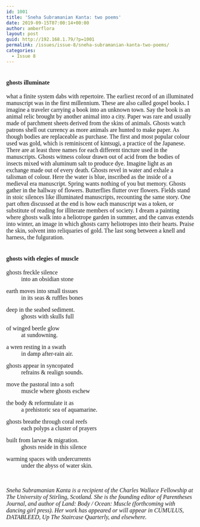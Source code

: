 ```yaml
---
id: 1001
title: 'Sneha Subramanian Kanta: two poems'
date: 2019-09-15T07:00:14+00:00
author: amberflora
layout: post
guid: http://192.168.1.79/?p=1001
permalink: /issues/issue-8/sneha-subramanian-kanta-two-poems/
categories:
  - Issue 8
---
```

# <span style="font-size: 12pt; font-family: georgia, palatino, serif;">ghosts illuminate</span>

<span style="font-size: 12pt; font-family: georgia, palatino, serif;">what a finite system dabs with repertoire. The earliest record of an illuminated manuscript was in the first millennium. These are also called gospel books. I imagine a traveler carrying a book into an unknown town. Say the book is an animal relic brought by another animal into a city. Paper was rare and usually made of parchment sheets derived from the skins of animals. Ghosts watch patrons shell out currency as more animals are hunted to make paper. As though bodies are replaceable as purchase. The first and most popular colour used was gold, which is reminiscent of kintsugi, a practice of the Japanese. There are at least three names for each different tincture used in the manuscripts. Ghosts witness colour drawn out of acid from the bodies of insects mixed with aluminum salt to produce dye. Imagine light as an exchange made out of every death. Ghosts revel in water and exhale a talisman of colour. Here the water is blue, inscribed as the inside of a medieval era manuscript. Spring wants nothing of you but memory. Ghosts gather in the hallway of flowers. Butterflies flutter over flowers. Fields stand in stoic silences like illuminated manuscripts, recounting the same story. One part often discussed at the end is how each manuscript was a token, or substitute of reading for illiterate members of society. I dream a painting where ghosts walk into a heliotrope garden in summer, and the canvas extends into winter, an image in which ghosts carry heliotropes into their hearts. Praise the skin, solvent into reliquaries of gold. The last song between a knell and harness, the fulguration.</span>

# <span style="font-size: 12pt; font-family: georgia, palatino, serif;">ghosts with elegies of muscle</span>

<span style="font-size: 12pt; font-family: georgia, palatino, serif;">ghosts freckle silence</span>  
<span style="font-size: 12pt; font-family: georgia, palatino, serif;">&nbsp; &nbsp; &nbsp; &nbsp; &nbsp; into an obsidian stone</span>

<span style="font-size: 12pt; font-family: georgia, palatino, serif;">earth moves into small tissues</span>  
<span style="font-size: 12pt; font-family: georgia, palatino, serif;">&nbsp; &nbsp; &nbsp; &nbsp; &nbsp; in its seas & ruffles bones</span>

<span style="font-size: 12pt; font-family: georgia, palatino, serif;">deep in the seabed sediment.</span>  
<span style="font-size: 12pt; font-family: georgia, palatino, serif;">&nbsp; &nbsp; &nbsp; &nbsp; &nbsp; ghosts with skulls full</span>

<span style="font-size: 12pt; font-family: georgia, palatino, serif;">of winged beetle glow</span>  
<span style="font-size: 12pt; font-family: georgia, palatino, serif;">&nbsp; &nbsp; &nbsp; &nbsp; &nbsp; at sundowning.</span>

<span style="font-size: 12pt; font-family: georgia, palatino, serif;">a wren resting in a swath</span>  
<span style="font-size: 12pt; font-family: georgia, palatino, serif;">&nbsp; &nbsp; &nbsp; &nbsp; &nbsp; in damp after-rain air.</span>

<span style="font-size: 12pt; font-family: georgia, palatino, serif;">ghosts appear in syncopated</span>  
<span style="font-size: 12pt; font-family: georgia, palatino, serif;">&nbsp; &nbsp; &nbsp; &nbsp; &nbsp; refrains & realign sounds.</span>

<span style="font-size: 12pt; font-family: georgia, palatino, serif;">move the pastoral into a soft</span>  
<span style="font-size: 12pt; font-family: georgia, palatino, serif;">&nbsp; &nbsp; &nbsp; &nbsp; &nbsp; muscle where ghosts eschew</span>

<span style="font-size: 12pt; font-family: georgia, palatino, serif;">the body & reformulate it as</span>  
<span style="font-size: 12pt; font-family: georgia, palatino, serif;">&nbsp; &nbsp; &nbsp; &nbsp; &nbsp; a prehistoric sea of aquamarine.</span>

<span style="font-size: 12pt; font-family: georgia, palatino, serif;">ghosts breathe through coral reefs</span>  
<span style="font-size: 12pt; font-family: georgia, palatino, serif;">&nbsp; &nbsp; &nbsp; &nbsp; &nbsp; each polyps a cluster of prayers</span>

<span style="font-size: 12pt; font-family: georgia, palatino, serif;">built from larvae & migration.</span>  
<span style="font-size: 12pt; font-family: georgia, palatino, serif;">&nbsp; &nbsp; &nbsp; &nbsp; &nbsp; ghosts reside in this silence</span>

<span style="font-size: 12pt; font-family: georgia, palatino, serif;">warming spaces with undercurrents</span>  
<span style="font-size: 12pt; font-family: georgia, palatino, serif;">&nbsp; &nbsp; &nbsp; &nbsp; &nbsp; under the abyss of water skin.</span>

<span style="font-size: 12pt; font-family: georgia, palatino, serif;"></span>  
&nbsp;  
<span style="font-size: 12pt; font-family: georgia, palatino, serif;"><em>Sneha Subramanian Kanta is a recipient of the Charles Wallace Fellowship at The University of Stirling, Scotland. She is the founding editor of Parentheses Journal, and author of Land: Body / Ocean: Muscle (forthcoming with dancing girl press). Her work has appeared or will appear in CUMULUS, DATABLEED, Up The Staircase Quarterly, and elsewhere.</em></span>